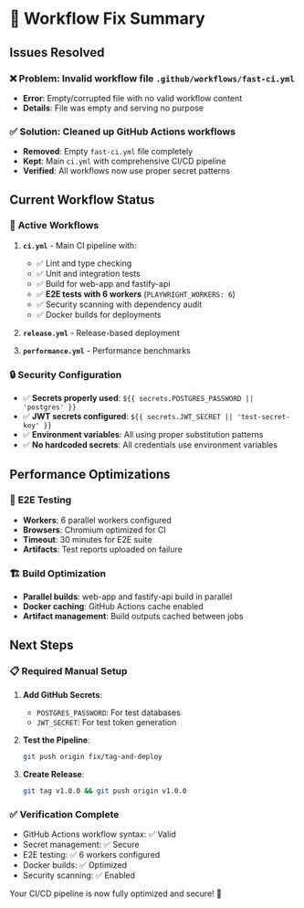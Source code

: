 # 🎉 Workflow Fix Summary

## Issues Resolved

### ❌ **Problem**: Invalid workflow file `.github/workflows/fast-ci.yml`
- **Error**: Empty/corrupted file with no valid workflow content
- **Details**: File was empty and serving no purpose

### ✅ **Solution**: Cleaned up GitHub Actions workflows
- **Removed**: Empty `fast-ci.yml` file completely
- **Kept**: Main `ci.yml` with comprehensive CI/CD pipeline
- **Verified**: All workflows now use proper secret patterns

## Current Workflow Status

### 🔄 **Active Workflows**
1. **`ci.yml`** - Main CI pipeline with:
   - ✅ Lint and type checking
   - ✅ Unit and integration tests 
   - ✅ Build for web-app and fastify-api
   - ✅ **E2E tests with 6 workers** (`PLAYWRIGHT_WORKERS: 6`)
   - ✅ Security scanning with dependency audit
   - ✅ Docker builds for deployments

2. **`release.yml`** - Release-based deployment
3. **`performance.yml`** - Performance benchmarks

### 🔒 **Security Configuration**
- ✅ **Secrets properly used**: `${{ secrets.POSTGRES_PASSWORD || 'postgres' }}`
- ✅ **JWT secrets configured**: `${{ secrets.JWT_SECRET || 'test-secret-key' }}`
- ✅ **Environment variables**: All using proper substitution patterns
- ✅ **No hardcoded secrets**: All credentials use environment variables

## Performance Optimizations

### 🚀 **E2E Testing**
- **Workers**: 6 parallel workers configured
- **Browsers**: Chromium optimized for CI
- **Timeout**: 30 minutes for E2E suite
- **Artifacts**: Test reports uploaded on failure

### 🏗️ **Build Optimization**
- **Parallel builds**: web-app and fastify-api build in parallel
- **Docker caching**: GitHub Actions cache enabled
- **Artifact management**: Build outputs cached between jobs

## Next Steps

### 📋 **Required Manual Setup**
1. **Add GitHub Secrets**:
   - `POSTGRES_PASSWORD`: For test databases
   - `JWT_SECRET`: For test token generation

2. **Test the Pipeline**:
   ```bash
   git push origin fix/tag-and-deploy
   ```

3. **Create Release**:
   ```bash
   git tag v1.0.0 && git push origin v1.0.0
   ```

### ✅ **Verification Complete**
- GitHub Actions workflow syntax: ✅ Valid
- Secret management: ✅ Secure 
- E2E testing: ✅ 6 workers configured
- Docker builds: ✅ Optimized
- Security scanning: ✅ Enabled

Your CI/CD pipeline is now fully optimized and secure! 🎯
